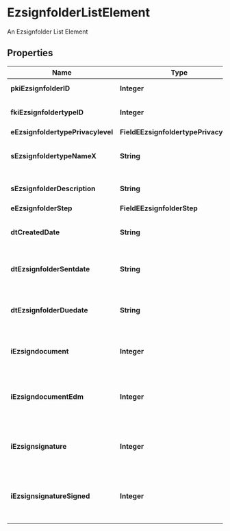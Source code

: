 

# EzsignfolderListElement

An Ezsignfolder List Element

## Properties

| Name | Type | Description | Notes |
|------------ | ------------- | ------------- | -------------|
|**pkiEzsignfolderID** | **Integer** | The unique ID of the Ezsignfolder |  |
|**fkiEzsignfoldertypeID** | **Integer** | The unique ID of the Ezsignfoldertype. |  |
|**eEzsignfoldertypePrivacylevel** | **FieldEEzsignfoldertypePrivacylevel** |  |  |
|**sEzsignfoldertypeNameX** | **String** | The name of the Ezsignfoldertype in the language of the requester |  |
|**sEzsignfolderDescription** | **String** | The description of the Ezsignfolder |  |
|**eEzsignfolderStep** | **FieldEEzsignfolderStep** |  |  |
|**dtCreatedDate** | **String** | The date and time at which the object was created |  |
|**dtEzsignfolderSentdate** | **String** | The date and time at which the Ezsign folder was sent the last time. |  [optional] |
|**dtEzsignfolderDuedate** | **String** | The maximum date and time at which the Ezsignfolder can be signed. |  [optional] |
|**iEzsigndocument** | **Integer** | The total number of Ezsigndocument in the folder |  |
|**iEzsigndocumentEdm** | **Integer** | The total number of Ezsigndocument in the folder that were saved in the edm system |  |
|**iEzsignsignature** | **Integer** | The total number of signature blocks in all Ezsigndocuments in the folder |  |
|**iEzsignsignatureSigned** | **Integer** | The total number of already signed signature blocks in all Ezsigndocuments in the folder |  |



